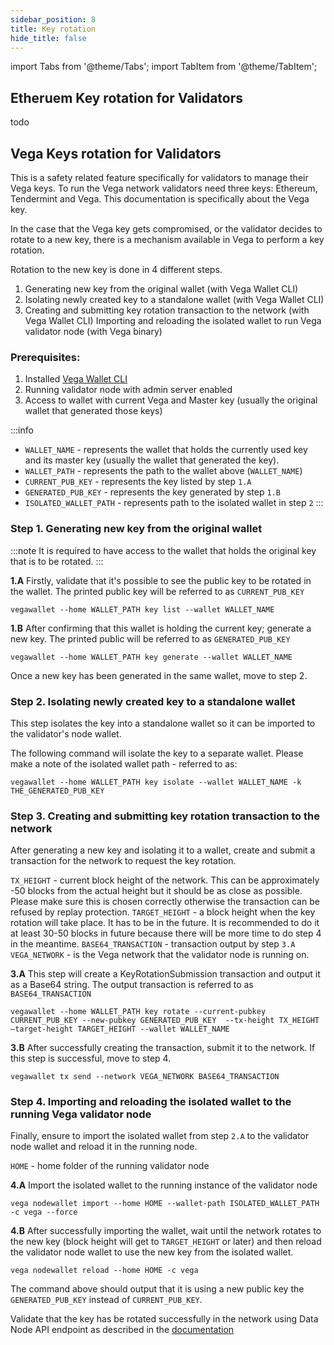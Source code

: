 ```yaml
---
sidebar_position: 8
title: Key rotation
hide_title: false
---
```


import Tabs from '@theme/Tabs';
import TabItem from '@theme/TabItem';

## Etheruem Key rotation for Validators

todo

## Vega Keys rotation for Validators

This is a safety related feature specifically for validators to manage their Vega keys. To run the Vega network validators need three keys: Ethereum, Tendermint and Vega. This documentation is specifically about the Vega key.

In the case that the Vega key gets compromised, or the validator decides to rotate to a new key, there is a mechanism available in Vega to perform a key rotation.

Rotation to the new key is done in 4 different steps.
1. Generating new key from the original wallet (with Vega Wallet CLI)
1. Isolating newly created key to a standalone wallet (with Vega Wallet CLI)
1. Creating and submitting key rotation transaction to the network (with Vega Wallet CLI)
Importing and reloading the isolated wallet to run Vega validator node (with Vega binary)

### Prerequisites:

1. Installed [Vega Wallet CLI](https://github.com/vegaprotocol/vegawallet)
1. Running validator node with admin server enabled
1. Access to wallet with current Vega and Master key (usually the original wallet that generated those keys)

:::info
- `WALLET_NAME` - represents the wallet that holds the currently used key and its master key (usually the wallet that generated the key).
- `WALLET_PATH` - represents the path to the wallet above (`WALLET_NAME`)
- `CURRENT_PUB_KEY` - represents the key listed by step `1.A`
- `GENERATED_PUB_KEY` - represents the key generated by step `1.B`
- `ISOLATED_WALLET_PATH` - represents path to the isolated wallet in step `2`
:::


### Step 1. Generating new key from the original wallet

:::note 
It is required to have access to the wallet that holds the original key that is to be rotated.
:::

**1.A** Firstly, validate that it's possible to see the public key to be rotated in the wallet. The printed public key will be referred to as `CURRENT_PUB_KEY`

```
vegawallet --home WALLET_PATH key list --wallet WALLET_NAME
```

**1.B** After confirming that this wallet is holding the current key; generate a new key. The printed public will be referred to as `GENERATED_PUB_KEY`

```
vegawallet --home WALLET_PATH key generate --wallet WALLET_NAME
```

Once a new key has been generated in the same wallet,  move to step 2.

### Step 2. Isolating newly created key to a standalone wallet

This step isolates the key into a standalone wallet so it can be imported to the validator's node wallet.

The following command will isolate the key to a separate wallet. Please make a note of the isolated wallet path - referred to as:

```
vegawallet --home WALLET_PATH key isolate --wallet WALLET_NAME -k THE_GENERATED_PUB_KEY
```

### Step 3. Creating and submitting key rotation transaction to the network

After generating a new key and isolating it to a wallet, create and submit a transaction for the network to request the key rotation.

`TX_HEIGHT` - current block height of the network. This can be approximately -50 blocks from the actual height but it should be as close as possible. Please make sure this is chosen correctly otherwise the transaction can be refused by replay protection.
`TARGET_HEIGHT` - a block height when the key rotation will take place. It has to be in the future. It is recommended to do it at least 30-50 blocks in future because there will be more time to do step 4 in the meantime.
`BASE64_TRANSACTION` - transaction output by step `3.A`
`VEGA_NETWORK` - is the Vega network that the validator node is running on.

**3.A** This step will create a KeyRotationSubmission transaction and output it as a Base64 string. The output transaction is referred to as `BASE64_TRANSACTION`

```
vegawallet --home WALLET_PATH key rotate --current-pubkey  CURRENT_PUB_KEY --new-pubkey GENERATED_PUB_KEY  --tx-height TX_HEIGHT —target-height TARGET_HEIGHT --wallet WALLET_NAME
```

**3.B** After successfully creating the transaction, submit it to the network. If this step is successful, move to step 4.

```
vegawallet tx send --network VEGA_NETWORK BASE64_TRANSACTION
```


### Step 4. Importing and reloading the isolated wallet to the running Vega validator node

Finally, ensure to import the isolated wallet from step `2.A` to the validator node wallet and reload it in the running node.

`HOME` - home folder of the running validator node

**4.A** Import the isolated wallet to the running instance of the validator node

```
vega nodewallet import --home HOME --wallet-path ISOLATED_WALLET_PATH -c vega --force
```

**4.B** After successfully importing the wallet, wait until the network rotates to the new key (block height will get to `TARGET_HEIGHT` or later) and then reload the validator node wallet to use the new key from the isolated wallet.

```
vega nodewallet reload --home HOME -c vega
```

The command above should output that it is using a new public key the `GENERATED_PUB_KEY` instead of `CURRENT_PUB_KEY`.

Validate that the key has be rotated successfully in the network using Data Node API endpoint as described in the [documentation](https://docs.vega.xyz/docs/mainnet/api/rest/data-node/data#operation/GetKeyRotations)
